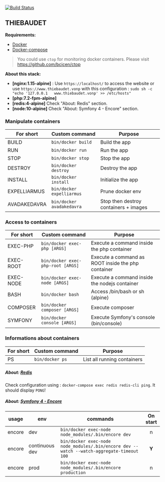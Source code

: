 [![Build Status](https://travis-ci.org/shadownetX/thiebaudet.svg?branch=master)](https://travis-ci.org/shadownetX/thiebaudet)

## THIEBAUDET

**Requirements:**

* [Docker](https://www.docker.com/get-docker)
* [Docker-compose](https://docs.docker.com/compose/gettingstarted/)

> You could use ```ctop``` for monitoring docker containers. Please visit https://github.com/bcicen/ctop

**About this stack:**

* **[nginx:1.15-alpine]** :  Use ```https://localhost/``` to access the website or use ```https://www.thiebaudet.vonp``` with this configuration : ```sudo sh -c "echo '127.0.0.1   www.thiebaudet.vonp' >> /etc/hosts"```
* **[php:7.2-fpm-alpine]** 
* **[redis:4-alpine]** Check "About: Redis" section.
* **[node:10-alpine]** Check "About: Symfony 4 - Encore" section.

### Manipulate containers

| **For short** | **Custom command**                  | **Purpose**                          |
|---------------|-------------------------------------|---------------------------------------|
| BUILD         | ```bin/docker build```              | Build the app                         |
| RUN           | ```bin/docker run```                | Run the app                           |
| STOP          | ```bin/docker stop```               | Stop the app                          |
| DESTROY       | ```bin/docker destroy```            | Destroy the app                       |
| INSTALL       | ```bin/docker install```            | Initialize the app                    |
| EXPELLIARMUS  | ```bin/docker expelliarmus```       | Prune docker env                      |
| AVADAKEDAVRA  | ```bin/docker avadakedavra```       | Stop then destroy containers + images |

### Access to containers

| **For short** | **Custom command**                    | **Purpose**                                            |
|---------------|---------------------------------------|--------------------------------------------------------|
| EXEC-PHP      | ```bin/docker exec-php [ARGS]```      | Execute a command inside the php container             |
| EXEC-ROOT     | ```bin/docker exec-php-root [ARGS]``` | Execute a command as ROOT inside the php container     |
| EXEC-NODE     | ```bin/docker exec-node [ARGS]```     | Execute a command inside the nodejs container          |
| BASH          | ```bin/docker bash```                 | Access /bin/bash or sh (alpine)                        |
| COMPOSER      | ```bin/docker composer [ARGS]```      | Execute composer                                       |
| SYMFONY       | ```bin/docker console [ARGS]```       | Execute Symfony's console (bin/console)                |

### Informations about containers

| **For short** | **Custom command**                           | **Purpose**                           |
|---------------|----------------------------------------------|---------------------------------------|
| PS            | ```bin/docker ps```                          | List all running containers           |

##### About: [Redis](https://redis.io/)

Check configuration using : ```docker-compose exec redis redis-cli ping```.
It should display ```PONG```!

##### About: [Symfony 4 - Encore](https://symfony.com/doc/current/frontend.html)

| **usage**      | **env**        | **commands**                                                                                  | **On start** |
|----------------|----------------|-----------------------------------------------------------------------------------------------|:------------:|
| encore         | dev            | ```bin/docker exec-node node_modules/.bin/encore dev```                                       | n            |
| encore         | continuous dev | ```bin/docker exec-node node_modules/.bin/encore dev --watch --watch-aggregate-timeout 100``` | **Y**        |
| encore         | prod           | ```bin/docker exec-node node_modules/.bin/encore production```                                | n            |
